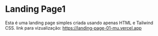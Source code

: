 # Landing Page1
Esta é uma landing page simples criada usando apenas HTML e Tailwind CSS.
link para vizualização:
https://landing-page-01-mu.vercel.app
